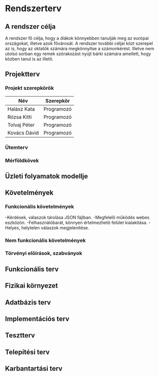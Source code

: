 # Rendszerterv

## A rendszer célja
A rendszer fő célja, hogy a diákok könnyebben tanulják meg az európai országokat, illetve azok fővárosát. A rendszer további céljai közt szerepel az is, hogy az oktatók számára megkönnyítse a számonkérést. Illetve nem utolsó sorban egy remek szórakozást nyújt bárki számára amellett, hogy közben tanul is az illető.
## Projektterv

### Projekt szerepkörök
| Név       | Szerepkör |
|-------------|-----------|
| Halász Kata | Programozó |
| Rózsa Kitti | Programozó |
| Tolvaj Péter | Programozó |
| Kovács Dávid  | Programozó |
### Ütemterv

### Mérföldkövek

## Üzleti folyamatok modellje

## Követelmények

### Funkcionális követelmények
-Kérdések, válaszok tárolása JSON fájlban.
-Megfelelő működés webes eszközön.
-Felhasználóbarát, könnyen értelmezhető felület kialakítása.
-Helyes, helytelen válaszok megjelenítése.

### Nem funkcionális követelmények

### Törvényi előírások, szabványok

## Funkcionális terv

## Fizikai környezet

## Adatbázis terv

## Implementációs terv

## Tesztterv

## Telepítési terv

## Karbantartási terv
